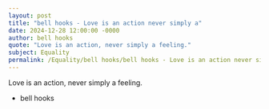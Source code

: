 ```yaml
---
layout: post
title: "bell hooks - Love is an action never simply a"
date: 2024-12-28 12:00:00 -0000
author: bell hooks
quote: "Love is an action, never simply a feeling."
subject: Equality
permalink: /Equality/bell hooks/bell hooks - Love is an action never simply a
---
```


Love is an action, never simply a feeling.

- bell hooks
